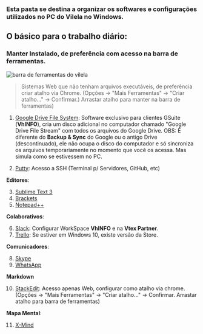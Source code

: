### Esta pasta se destina a organizar os softwares e configurações utilizados no PC do Vilela no Windows.

## O básico para o trabalho diário:

### Manter Instalado, de preferência com acesso na barra de ferramentas.
![barra de ferramentas do vilela](https://i.imgur.com/VIWa0wH.png)
> Sistemas Web que não tenham arquivos executáveis, de preferência criar atalho via Chrome. (Opções -> "Mais Ferramentas" -> "Criar atalho..." -> Confirmar.) Arrastar atalho para manter na barra de ferramentas)

 1.   [Google Drive File System](https://dl.google.com/drive-file-stream/GoogleDriveFSSetup.exe): Software exclusivo para clientes GSuite (**VhINFO**), cria um disco adicional no computador chamado "Google Drive File Stream" com todos os arquivos do Google Drive. OBS: É diferente do **Backup & Sync** do Google ou o antigo Drive (descontinuado), ele não ocupa o disco do computador e só sincroniza os arquivos temporariamente no momento que você os acessa. Mas simula como se estivessem no PC.

2. [Putty](https://www.putty.org/):  Acesso a SSH (Terminal p/ Servidores, GitHub, etc)

**Editores**:

3. [Sublime Text 3](https://www.sublimetext.com/)
4. [Brackets](http://brackets.io/)
5. [Notepad++](https://notepad-plus-plus.org/)

**Colaborativos**:

6. [Slack](https://slack.com/downloads/windows): Configurar WorkSpace  **VhINFO** e na **Vtex Partner**.
7. [Trello](https://trello.com/platforms): Se estiver em Windows 10, existe versão da Store.

**Comunicadores**:

8. [Skype](https://www.skype.com/pt-br/get-skype/)
9. [WhatsApp](https://www.whatsapp.com/download/?l=pt_br) 

**Markdown**

10. [StackEdit](https://stackedit.io): Acesso apenas Web, configurar como atalho via chrome. (Opções -> "Mais Ferramentas" -> "Criar atalho..." -> Confirmar. Arrastar atalho para barra de ferramentas)

**Mapa Mental**:

11. [X-Mind](https://www.xmind.net/)


<!--stackedit_data:
eyJoaXN0b3J5IjpbMTgzNTM3MzQyMCwtNDg4NjI1NDYzLC0xMj
E4MTAxMzc2LDc5Nzc1MzIzLDE3MDQwOTc4ODUsLTE1MjMyOTI2
MzUsNjQ5MzkxMzA5LDU2NzkxMDI2Miw5ODcyMTI3NjMsMTc5OD
c0NTYzMCwtMTE4Mjg2MzgwNV19
-->